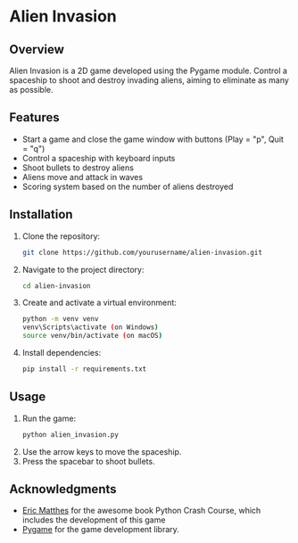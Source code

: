 # Alien Invasion


## Overview

Alien Invasion is a 2D game developed using the Pygame module. Control a spaceship to shoot and destroy invading aliens, aiming to eliminate as many as possible.


## Features

- Start a game and close the game window with buttons (Play = "p", Quit = "q")
- Control a spaceship with keyboard inputs
- Shoot bullets to destroy aliens
- Aliens move and attack in waves
- Scoring system based on the number of aliens destroyed


## Installation

1. Clone the repository:
    ```bash
    git clone https://github.com/yourusername/alien-invasion.git
    ```
2. Navigate to the project directory:
    ```bash
    cd alien-invasion
    ```
3. Create and activate a virtual environment:
    ```bash
    python -m venv venv
    venv\Scripts\activate (on Windows)
    source venv/bin/activate (on macOS)
    ```
4. Install dependencies:
    ```bash
    pip install -r requirements.txt
    ```


## Usage

1. Run the game:
    ```bash
    python alien_invasion.py
    ```
2. Use the arrow keys to move the spaceship.
3. Press the spacebar to shoot bullets.


## Acknowledgments

- [Eric Matthes](https://ehmatthes.github.io/about/) for the awesome book Python Crash Course, which includes the development of this game
- [Pygame](https://www.pygame.org) for the game development library.
